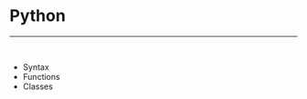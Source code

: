 # Python
<hr>
<br>

<ul>
<li><a onclick="app.helpPageDisplay('python/syntax')">Syntax</a></li>
<li><a onclick="app.helpPageDisplay('python/functions')">Functions</a></li>
<li><a onclick="app.helpPageDisplay('python/classes')">Classes</a></li>
</ul>
